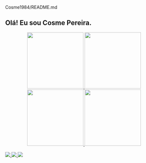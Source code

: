 Cosme1984/README.md
## Olá! Eu sou Cosme Pereira.

<div style="display: inline_block"align="center">
  <a href="https://github.com/Cosme1984">
  <img height="180em" src="https://github-readme-stats.vercel.app/api?username=Cosme1984&show_icons=true&theme=dracula&include_all_commits=true&count_private=true"/>
  <img height="180em" src="https://github-readme-stats.vercel.app/api/top-langs/?username=Cosme1984&layout=compact&langs_count=7&theme=dracula"/>
  <img height="180em" src="https://github-readme-stats.vercel.app/api?username=Cosme1984&show_icons=true&theme=midnight-purple&include_all_commits=true&count_private=true"/>
  <img height="180em" src="https://github-readme-stats.vercel.app/api/top-langs/?username=Cosme1984&layout=compact&langs_count=7&theme=midnight-purple"/>
</div>

<div style="display: inline_block"><br>
<img src="https://img.shields.io/badge/Gmail-D14836?style=for-the-badge&logo=gmail&logoColor=white" /> 
  <img src="	https://img.shields.io/badge/Telegram-2CA5E0?style=for-the-badge&logo=telegram&logoColor=white" /> 
  <img src="https://img.shields.io/badge/LinkedIn-0077B5?style=for-the-badge&logo=linkedin&logoColor=white" /> 
